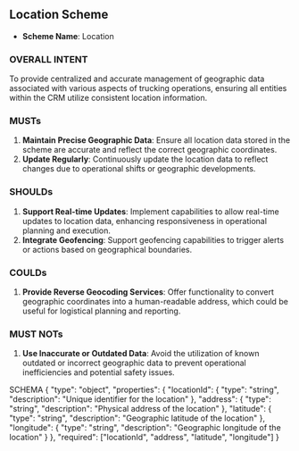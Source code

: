 ## Location Scheme
- **Scheme Name**: Location

### OVERALL INTENT
To provide centralized and accurate management of geographic data associated with various aspects of trucking operations, ensuring all entities within the CRM utilize consistent location information.

### MUSTs
1. **Maintain Precise Geographic Data**: Ensure all location data stored in the scheme are accurate and reflect the correct geographic coordinates.
2. **Update Regularly**: Continuously update the location data to reflect changes due to operational shifts or geographic developments.

### SHOULDs
1. **Support Real-time Updates**: Implement capabilities to allow real-time updates to location data, enhancing responsiveness in operational planning and execution.
2. **Integrate Geofencing**: Support geofencing capabilities to trigger alerts or actions based on geographical boundaries.

### COULDs
1. **Provide Reverse Geocoding Services**: Offer functionality to convert geographic coordinates into a human-readable address, which could be useful for logistical planning and reporting.

### MUST NOTs
1. **Use Inaccurate or Outdated Data**: Avoid the utilization of known outdated or incorrect geographic data to prevent operational inefficiencies and potential safety issues.

SCHEMA
{
  "type": "object",
  "properties": {
    "locationId": {
      "type": "string",
      "description": "Unique identifier for the location"
    },
    "address": {
      "type": "string",
      "description": "Physical address of the location"
    },
    "latitude": {
      "type": "string",
      "description": "Geographic latitude of the location"
    },
    "longitude": {
      "type": "string",
      "description": "Geographic longitude of the location"
    }
  },
  "required": ["locationId", "address", "latitude", "longitude"]
}